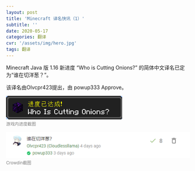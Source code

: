 ```yaml
---
layout: post
title: 'Minecraft 译名快讯（1）'
subtitle: ''
date: 2020-05-17
categories: 翻译
cvr: '/assets/img/hero.jpg'
tags: 翻译
---
```

Minecraft Java 版 1.16 新进度 “Who is Cutting Onions?” 的简体中文译名已定为“谁在切洋葱？”。

该译名由Olvcpr423提出，由 powup333 Approve。

<img src ='/assets/img/Minecraft 译名快讯（1）/whoiscuttingonions.png'><br><small><font color ='#808080'>游戏内进度截图</font></small>

<img src ='/assets/img/Minecraft 译名快讯（1）/whoiscuttingonionscrowdin.png'><br><small><font color ='#808080'>Crowdin截图</font></small>

